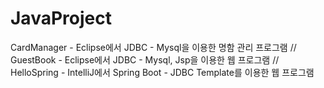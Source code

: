 # JavaProject

CardManager - Eclipse에서 JDBC - Mysql을 이용한 명함 관리 프로그램 //
GuestBook - Eclipse에서 JDBC - Mysql, Jsp을 이용한 웹 프로그램 //
HelloSpring - IntelliJ에서 Spring Boot - JDBC Template를 이용한 웹 프로그램
